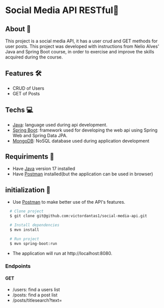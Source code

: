 # Social Media API RESTful📱
## About 📕
  <p>This project is a social media API, it has a user crud and GET methods for user posts. This project was developed with instructions from Nelio Alves' Java and Spring Boot course, in order to exercise and improve the skills acquired during the course.</p>

## Features 🛠️
  -  CRUD of Users
  -  GET of Posts
  
## Techs 💻
  <ul>
    <li><a href="https://www.java.com">Java</a>: language used during api development.</li>
    <li><a href="https://spring.io">Spring Boot</a>: framework used for developing the web api using Spring Web and Spring Data JPA.</li>
    <li><a href="https://www.mongodb.com/try/download/community">MongoDB</a>: NoSQL database used during application development</li>
  </ul>
  
## Requiriments 📝
  <ul>
    <li>Have <a target="_blank" href="https://www.oracle.com/java/technologies/javase/jdk17-archive-downloads.html">Java</a> version 17 installed</li>
    <li>Have <a target="_blank" href="https://www.postman.com/downloads/">Postman</a> installed(but the application can be used in browser)</li>
  </ul>
  
## initialization 🔌
- Use <a target="_blank" href="https://www.postman.com/downloads/">Postman</a> to make better use of the API's features.
``` bash 
  # Clone project
  $ git clone git@github.com:victordantas1/social-media-api.git
````

 ``` bash 
   # Install dependencies
   $ mvn install
  ````

 ``` bash 
   # Run project
   $ mvn spring-boot:run
 ````
-  The application will run at http://localhost:8080.
### Endpoints
#### GET
  - /users: find a users list
  - /posts: find a post list
  - /posts/titlesearch?text=<title>: find a post by title
#### POST
  - /users: add a user
#### PUT
  - /users: update a user
#### DELETE
  - /user: delete a user

## Future implementations ⌨️
  - CRUD of other entities
  - Anothers endpoints to find with others atributes
